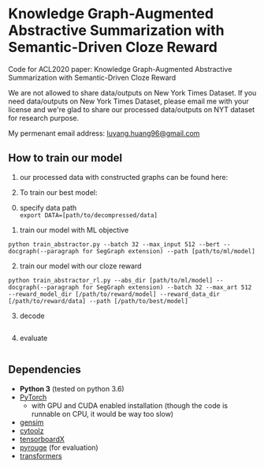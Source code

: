 # Knowledge Graph-Augmented Abstractive Summarization with Semantic-Driven Cloze Reward
Code for ACL2020 paper: Knowledge Graph-Augmented Abstractive Summarization with Semantic-Driven Cloze Reward

We are not allowed to share data/outputs on New York Times Dataset. If you need data/outputs on New York Times Dataset, please email me with your license and we're glad to share our processed data/outputs on NYT dataset for research purpose.  

My permenant email address: luyang.huang96@gmail.com  


## How to train our model  

1. our processed data with constructed graphs can be found here:  



2. To train our best model:  

0) specify data path  
`export DATA=[path/to/decompressed/data]`

1) train our model with ML objective

```
python train_abstractor.py --batch 32 --max_input 512 --bert --docgraph(--paragraph for SegGraph extension) --path [path/to/ml/model]
```

2) train our model with our cloze reward

```
python train_abstractor_rl.py --abs_dir [path/to/ml/model] --docgraph(--paragraph for SegGraph extension) --batch 32 --max_art 512 --reward_model_dir [/path/to/reward/model] --reward_data_dir [/path/to/reward/data] --path [/path/to/best/model]
```

3) decode 
```

```

4) evaluate  
```

```





## Dependencies  
- **Python 3** (tested on python 3.6)
- [PyTorch](https://github.com/pytorch/pytorch)
    - with GPU and CUDA enabled installation (though the code is runnable on CPU, it would be way too slow)
- [gensim](https://github.com/RaRe-Technologies/gensim)
- [cytoolz](https://github.com/pytoolz/cytoolz)
- [tensorboardX](https://github.com/lanpa/tensorboard-pytorch)
- [pyrouge](https://github.com/bheinzerling/pyrouge) (for evaluation)
- [transformers]()
